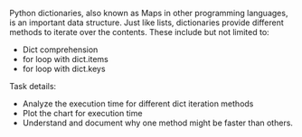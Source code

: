 Python dictionaries, also known as Maps in other programming languages, is an important data structure. Just like lists, dictionaries provide different methods to iterate over the contents. These include but not limited to:

- Dict comprehension
- for loop with dict.items
- for loop with dict.keys

Task details:

- Analyze the execution time for different dict iteration methods
- Plot the chart for execution time
- Understand and document why one method might be faster than others.
